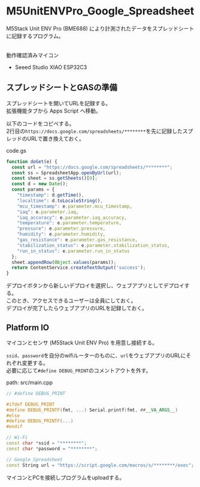 # M5UnitENVPro_Google_Spreadsheet

M5Stack Unit ENV Pro (BME688) により計測されたデータをスプレッドシートに記録するプログラム。<br><br>

動作確認済みマイコン
* Seeed Studio XIAO ESP32C3

## スプレッドシートとGASの準備

スプレッドシートを開いてURLを記録する。<br>
拡張機能タブから Apps Script へ移動。<br>

以下のコードをコピペする。<br>
2行目の`https://docs.google.com/spreadsheets/********`を先に記録したスプレッドのURLで置き換えておく。<br>

code.gs
```js
function doGet(e) {
  const url = "https://docs.google.com/spreadsheets/********";
  const ss = SpreadsheetApp.openByUrl(url);
  const sheet = ss.getSheets()[0];
  const d = new Date();
  const params = {
    "timestamp": d.getTime(),
    "localtime": d.toLocaleString(),
    "mcu_timestamp": e.parameter.mcu_timestamp,
    "iaq": e.parameter.iaq,
    "iaq_accuracy": e.parameter.iaq_accuracy,
    "temperature": e.parameter.temperature,
    "pressure": e.parameter.pressure,
    "humidity": e.parameter.humidity,
    "gas_resistance": e.parameter.gas_resistance,
    "stabilization_status": e.parameter.stabilization_status,
    "run_in_status": e.parameter.run_in_status
  };
  sheet.appendRow(Object.values(params));
  return ContentService.createTextOutput('success');
}
```

デプロイボタンから新しいデプロイを選択し、ウェブアプリとしてデプロイする。<br>
このとき、アクセスできるユーザーは全員にしておく。<br>
デプロイが完了したらウェブアプリのURLを記録しておく。

## Platform IO

マイコンとセンサ (M5Stack Unit ENV Pro) を用意し接続する。<br>

`ssid`、`password`を自分のwifiルーターのものに、`url`をウェブアプリのURLにそれぞれ変更する。<br>
必要に応じて`#define DEBUG_PRINT`のコメントアウトを外す。<br>

path: src/main.cpp
```cpp
// #define DEBUG_PRINT

#ifdef DEBUG_PRINT
#define DEBUG_PRINTF(fmt, ...) Serial.printf(fmt, ##__VA_ARGS__)
#else
#define DEBUG_PRINTF(...)
#endif

// Wi-Fi
const char *ssid = "********";
const char *password = "********";

// Google Spreadsheet
const String url = "https://script.google.com/macros/s/********/exec";
```

マイコンとPCを接続しプログラムをuploadする。
